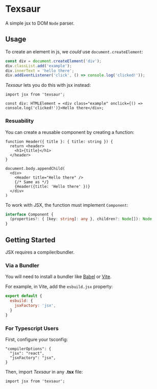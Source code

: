 # Texsaur
A simple jsx to DOM `Node` parser.  



## Usage
To create an element in js, we *could* use `document.createElement`:

```ts
const div = document.createElement('div');
div.classList.add('example');
div.innerText = 'hello there';
div.addEventListener('click', () => console.log('clicked!'));
```

*Texsaur* lets you do this with jsx instead:

```tsx
import jsx from 'texsaur';

const div: HTMLElement = <div class="example" onclick={() => console.log('clicked!')}>Hello there</div>;
```


### Resuability
You can create a reusable component by creating a function:

```tsx
function Header({ title }: { title: string }) {
  return <header>
    <h1>{title}</h1>
  </header>
}

document.body.appendChild(
  <div>
    <Header title="Hello there" />
    {/* Same as */}
    {Header({title: 'Hello there' })}
  </div>
)
```

To work with JSX, the function must implement `Component`:

```ts
interface Component {
  (properties?: { [key: string]: any }, children?: Node[]): Node
}
```

## Getting Started
JSX requires a compiler/bundler.  


### Via a Bundler
You will need to install a bundler like [Babel](https://babeljs.io/docs/en/babel-plugin-transform-react-jsx) or [Vite](https://vitejs.dev/guide/features.html#jsx).  

For example, in Vite, add the `esbuild.jsx` property:

```js
export default {
  esbuild: {
    jsxFactory: 'jsx',
  }
}
```


### For Typescript Users
First, configure your tsconfig:

```jsonc
"compilerOptions": {
  "jsx": "react",
  "jsxFactory": "jsx", 
}
```

Then, import _Texsaur_ in any **.tsx** file:

```tsx
import jsx from 'texsaur';
```
